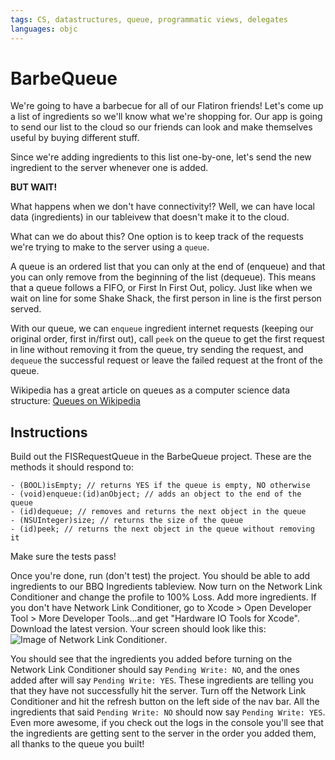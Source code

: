 ```yaml
---
tags: CS, datastructures, queue, programmatic views, delegates
languages: objc
---
```


# BarbeQueue

We're going to have a barbecue for all of our Flatiron friends! Let's come up a list of ingredients so we'll know what we're shopping for. Our app is going to send our list to the cloud so our friends can look and make themselves useful by buying different stuff.

Since we're adding ingredients to this list one-by-one, let's send the new ingredient to the server whenever one is added. 

__BUT WAIT!__

What happens when we don't have connectivity!? Well, we can have local data (ingredients) in our tableivew that doesn't make it to the cloud.

What can we do about this? One option is to keep track of the requests we're trying to make to the server using a `queue`.

A queue is an ordered list that you can only at the end of (enqueue) and that you can only remove from the beginning of the list (dequeue). This means that a queue follows a FIFO, or First In First Out, policy. Just like when we wait on line for some Shake Shack, the first person in line is the first person served.

With our queue, we can `enqueue` ingredient internet requests (keeping our original order, first in/first out), call `peek` on the queue to get the first request in line without removing it from the queue, try sending the request, and `dequeue` the successful request or leave the failed request at the front of the queue.

Wikipedia has a great article on queues as a computer science data structure:
[Queues on Wikipedia](http://en.wikipedia.org/wiki/Queue_(abstract_data_type))

## Instructions

Build out the FISRequestQueue in the BarbeQueue project. These are the methods it should respond to:

```objc
- (BOOL)isEmpty; // returns YES if the queue is empty, NO otherwise
- (void)enqueue:(id)anObject; // adds an object to the end of the queue
- (id)dequeue; // removes and returns the next object in the queue
- (NSUInteger)size; // returns the size of the queue
- (id)peek; // returns the next object in the queue without removing it
```

Make sure the tests pass!

Once you're done, run (don't test) the project. You should be able to add ingredients to our BBQ Ingredients tableview. Now turn on the Network Link Conditioner and change the profile to 100% Loss. Add more ingredients. If you don't have Network Link Conditioner, go to Xcode > Open Developer Tool > More Developer Tools...and get "Hardware IO Tools for Xcode". Download the latest version. Your screen should look like this: ![Image of Network Link Conditioner](https://ironboard-curriculum-content.s3.amazonaws.com/iOS/Barbeque/networkLinkConditioner.png). 

You should see that the ingredients you added before turning on the Network Link Conditioner should say `Pending Write: NO`, and the ones added after will say `Pending Write: YES`. These ingredients are telling you that they have not successfully hit the server. Turn off the Network Link Conditioner and hit the refresh button on the left side of the nav bar. All the ingredients that said `Pending Write: NO` should now say `Pending Write: YES`. Even more awesome, if you check out the logs in the console you'll see that the ingredients are getting sent to the server in the order you added them, all thanks to the queue you built!
